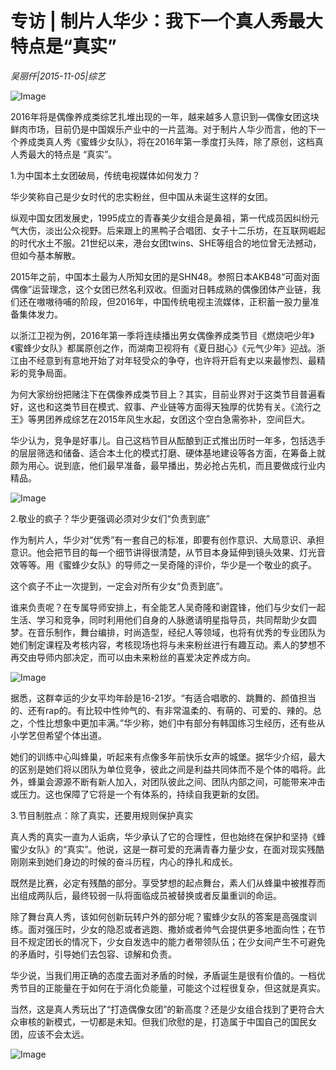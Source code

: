 # 专访 | 制片人华少：我下一个真人秀最大特点是“真实”

*吴丽仟|2015-11-05|综艺*

![Image](http://static.ylzbl.com/uploads/ueditor/php/upload/image/20171019/1508405042471663.jpeg)

2016年将是偶像养成类综艺扎堆出现的一年，越来越多人意识到—偶像女团这块鲜肉市场，目前仍是中国娱乐产业中的一片蓝海。对于制片人华少而言，他的下一个养成类真人秀《蜜蜂少女队》，将在2016年第一季度打头阵，除了原创，这档真人秀最大的特点是 “真实”。

1.为中国本土女团破局，传统电视媒体如何发力？

华少笑称自己是少女时代的忠实粉丝，但中国从未诞生这样的女团。

纵观中国女团发展史，1995成立的青春美少女组合是鼻祖，第一代成员因纠纷元气大伤，淡出公众视野。后来跟上的黑鸭子合唱团、女子十二乐坊，在互联网崛起的时代水土不服。21世纪以来，港台女团twins、SHE等组合的地位曾无法撼动，但如今基本解散。

2015年之前，中国本土最为人所知女团的是SHN48。参照日本AKB48“可面对面偶像”运营理念，这个女团已然名利双收。但面对日韩成熟的偶像团体产业链，我们还在嗷嗷待哺的阶段，但2016年，中国传统电视主流媒体，正积蓄一股力量准备集体发力。

以浙江卫视为例，2016年第一季将连续播出男女偶像养成类节目《燃烧吧少年》《蜜蜂少女队》都属原创之作，而湖南卫视将有《夏日甜心》《元气少年》迎战。浙江由不经意到有意地开始了对年轻受众的争夺，也许将开启有史以来最惨烈、最精彩的竞争局面。

为何大家纷纷把赌注下在偶像养成类节目上？其实，目前业界对于这类节目普遍看好，这也和这类节目在模式、叙事、产业链等方面得天独厚的优势有关。《流行之王》等男团养成综艺在2015年风生水起，女团这个空白急需弥补，空间巨大。

华少认为，竞争是好事儿。自己这档节目从酝酿到正式推出历时一年多，包括选手的层层筛选和储备、适合本土化的模式打磨、硬体基地建设等各方面，在筹备上就颇为用心。说到底，他们最早准备，最早播出，势必抢占先机，而且要做成行业内精品。

![Image](http://si1.go2yd.com/get-image/0HbeQ1ZYLnE)

2.敬业的疯子？华少更强调必须对少女们“负责到底”

作为制片人，华少对“优秀”有一套自己的标准，即要有创作意识、大局意识、承担意识。他会把节目的每一个细节讲得很清楚，从节目本身延伸到镜头效果、灯光音效等等。用《蜜蜂少女队》的导师之一吴奇隆的评价，华少是一个敬业的疯子。

这个疯子不止一次提到，一定会对所有少女“负责到底”。

谁来负责呢？在专属导师安排上，有全能艺人吴奇隆和谢霆锋，他们与少女们一起生活、学习和竞争，同时利用他们自身的人脉邀请明星指导员，共同帮助少女圆梦。在音乐制作，舞台编排，时尚造型，经纪人等领域，也将有优秀的专业团队为她们制定课程及考核内容，考核现场也将与未来粉丝进行有趣互动。素人的梦想不再交由导师内部决定，而可以由未来粉丝的喜爱决定养成方向。

![Image](http://si1.go2yd.com/get-image/0HbeQ2oHcie)

据悉，这群幸运的少女平均年龄是16-21岁。“有适合唱歌的、跳舞的、颜值担当的、还有rap的。有比较中性帅气的、有非常温柔的、有萌的、可爱的、辣的。总之，个性比想象中更加丰满。”华少称，她们中有部分有韩国练习生经历，还有些从小学艺但希望个体出道。

她们的训练中心叫蜂巢，听起来有点像多年前快乐女声的城堡。据华少介绍，最大的区别是她们将以团队为单位竞争，彼此之间是利益共同体而不是个体的唱将。此外，蜂巢会源源不断有新人加入，对团队彼此之间、团队内部之间，可能带来冲击或压力。这也保障了它将是一个有体系的，持续自我更新的女团。

3.节目制胜点：除了真实，还要用规则保护真实

真人秀的真实一直为人诟病，华少承认了它的合理性，但也始终在保护和坚持《蜂蜜少女队》的“真实”。他说，这是一群可爱的充满青春力量少女，在面对现实残酷刚刚来到她们身边的时候的奋斗历程，内心的挣扎和成长。

既然是比赛，必定有残酷的部分。享受梦想的起点舞台，素人们从蜂巢中被推荐而出组成两队后，最终较弱一队将面临成员被替换或者反巢重训的命运。

除了舞台真人秀，该如何创新玩转户外的部分呢？蜜蜂少女队的答案是高强度训练。面对强压时，少女的隐忍或者逃跑、撒娇或者帅气会提供更多地面向性；在节目不规定团长的情况下，少女自发选中的能力者带领队伍；在少女间产生不可避免的矛盾时，引导她们去包容、谅解和负责。

华少说，当我们用正确的态度去面对矛盾的时候，矛盾诞生是很有价值的。一档优秀节目的正能量在于如何在于消化负能量，可能这个过程很复杂，但这就是真实。

当然，这是真人秀玩出了“打造偶像女团”的新高度？还是少女组合找到了更符合大众审核的新模式，一切都是未知。但我们欣慰的是，打造属于中国自己的国民女团，应该不会太远。

![Image](http://si1.go2yd.com/get-image/0HbeQ5jtjlo)


